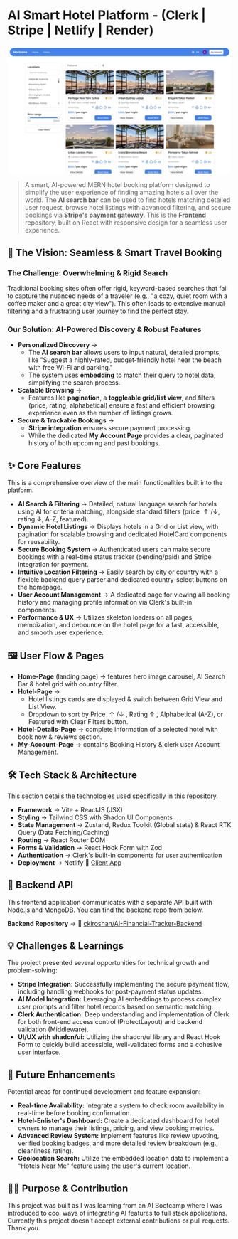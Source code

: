 # AI Smart Hotel Platform - (Clerk | Stripe | Netlify | Render)

![Site Image](site-image.jpg) 

> A smart, AI-powered MERN hotel booking platform designed to simplify the user experience of finding amazing hotels all over the world. The **AI search bar** can be used to find hotels matching detailed user request, browse hotel listings with advanced filtering, and secure bookings via **Stripe's payment gateway**. This is the **Frontend** repository, built on React with responsive design for a seamless user experience.

## 🎯 The Vision: Seamless & Smart Travel Booking

### The Challenge: Overwhelming & Rigid Search
Traditional booking sites often offer rigid, keyword-based searches that fail to capture the nuanced needs of a traveler (e.g., "a cozy, quiet room with a coffee maker and a great city view"). This often leads to extensive manual filtering and a frustrating user journey to find the perfect stay.

### Our Solution: AI-Powered Discovery & Robust Features
- **Personalized Discovery** → 
    - The **AI search bar** allows users to input natural, detailed prompts, like "Suggest a highly-rated, budget-friendly hotel near the beach with free Wi-Fi and parking." 
    - The system uses **embedding** to match their query to hotel data, simplifying the search process.
- **Scalable Browsing** → 
    - Features like **pagination**, a **toggleable grid/list view**, and filters (price, rating, alphabetical) ensure a fast and efficient browsing experience even as the number of listings grows.
- **Secure & Trackable Bookings** → 
    - **Stripe integration** ensures secure payment processing. 
    - While the dedicated **My Account Page** provides a clear, paginated history of both upcoming and past bookings.

## ✨ Core Features
This is a comprehensive overview of the main functionalities built into the platform.
* **AI Search & Filtering** → Detailed, natural language search for hotels using AI for criteria matching, alongside standard filters (price $\uparrow/\downarrow$, rating $\downarrow$, A-Z, featured).
* **Dynamic Hotel Listings** → Displays hotels in a Grid or List view, with pagination for scalable browsing and dedicated HotelCard components for reusability.
* **Secure Booking System** → Authenticated users can make secure bookings with a real-time status tracker (pending/paid) and Stripe integration for payment.
* **Intuitive Location Filtering** → Easily search by city or country with a flexible backend query parser and dedicated country-select buttons on the homepage.
* **User Account Management** → A dedicated page for viewing all booking history and managing profile information via Clerk's built-in components.
* **Performance & UX** → Utilizes skeleton loaders on all pages, memoization, and debounce on the hotel page for a fast, accessible, and smooth user experience.

## 🖼️ User Flow & Pages
- **Home-Page** (landing page) → features hero image carousel, AI Search Bar & hotel grid with country filter.
- **Hotel-Page** → 
  - Hotel listings cards are displayed & switch between Grid View and List View. 
  - Dropdown to sort by Price $\uparrow/\downarrow$ , Rating $\uparrow$ , Alphabetical (A-Z), or Featured with Clear Filters button.
- **Hotel-Details-Page** → complete information of a selected hotel with book now & reviews section.
- **My-Account-Page** → contains Booking History & clerk user Account Management.

## 🛠️ Tech Stack & Architecture
This section details the technologies used specifically in this repository.
  * **Framework** → Vite + ReactJS (JSX)
  * **Styling** → Tailwind CSS with Shadcn UI Components
  * **State Management** → Zustand, Redux Toolkit (Global state) & React RTK Query (Data Fetching/Caching)
  * **Routing** → React Router DOM
  * **Forms & Validation** → React Hook Form with Zod
  * **Authentication** → Clerk's built-in components for user authentication
  * **Deployment** → Netlify 🔗 [Client App](https://aidf-5-front-end-iroshan.netlify.app) 

## 🔗 Backend API
This frontend application communicates with a separate API built with Node.js and MongoDB. You can find the backend repo from below.

**Backend Repository** → 🔗 [ckiroshan/AI-Financial-Tracker-Backend](https://github.com/ckiroshan/aidf-5-back-end)

## 💡 Challenges & Learnings

The project presented several opportunities for technical growth and problem-solving:
* **Stripe Integration:** Successfully implementing the secure payment flow, including handling webhooks for post-payment status updates.
* **AI Model Integration:** Leveraging AI embeddings to process complex user prompts and filter hotel records based on semantic matching.
* **Clerk Authentication:** Deep understanding and implementation of Clerk for both front-end access control (ProtectLayout) and backend validation (Middleware).
* **UI/UX with shadcn/ui:** Utilizing the shadcn/ui library and React Hook Form to quickly build accessible, well-validated forms and a cohesive user interface.

## 🚀 Future Enhancements
Potential areas for continued development and feature expansion:
* **Real-time Availability:** Integrate a system to check room availability in real-time before booking confirmation.
* **Hotel-Enlister's Dashboard:** Create a dedicated dashboard for hotel owners to manage their listings, pricing, and view booking metrics.
* **Advanced Review System:** Implement features like review upvoting, verified booking badges, and more detailed review breakdown (e.g., cleanliness rating).
* **Geolocation Search:** Utilize the embedded location data to implement a "Hotels Near Me" feature using the user's current location.

## 👨‍💻 Purpose & Contribution
This project was built as I was learning from an AI Bootcamp where I was introduced to cool ways of integrating AI features to full stack applications. Currently this project doesn't accept external contributions or pull requests. Thank you.
